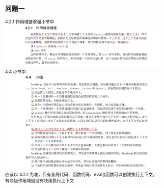 
## 问题一
4.2.1 作用域链增强小节中  
![avatar](https://github.com/xuekeven/js-redbook4-problem/blob/main/images/%E7%AC%AC4%E7%AB%A0/4.2.1.png)  
4.4 小节中  
![avatar](https://github.com/xuekeven/js-redbook4-problem/blob/main/images/%E7%AC%AC4%E7%AB%A0/4.4.png)  
应该以 4.2.1 为准，只有全局代码、函数代码、eval()函数可以创建执行上下文，有块级作用域但没有块级执行上下文
